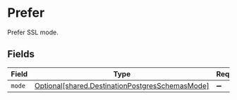 # Prefer

Prefer SSL mode.


## Fields

| Field                                                                                                    | Type                                                                                                     | Required                                                                                                 | Description                                                                                              |
| -------------------------------------------------------------------------------------------------------- | -------------------------------------------------------------------------------------------------------- | -------------------------------------------------------------------------------------------------------- | -------------------------------------------------------------------------------------------------------- |
| `mode`                                                                                                   | [Optional[shared.DestinationPostgresSchemasMode]](../../models/shared/destinationpostgresschemasmode.md) | :heavy_minus_sign:                                                                                       | N/A                                                                                                      |